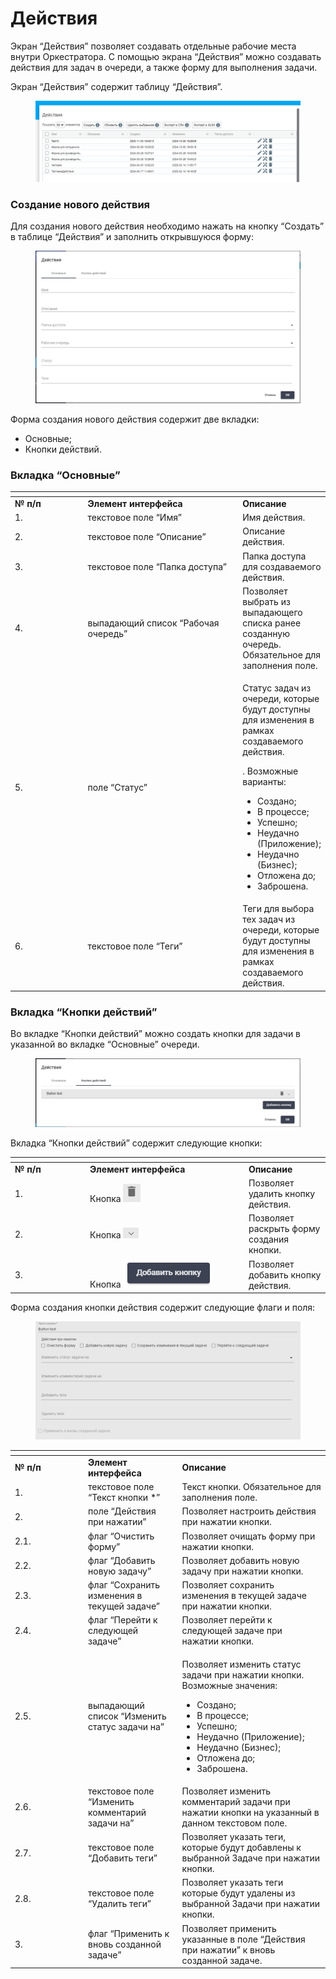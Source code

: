 # Действия

Экран “Действия” позволяет создавать отдельные рабочие места внутри Оркестратора. С помощью экрана “Действия” можно создавать действия для задач в очереди, а также форму для выполнения задачи.

Экран “Действия” содержит таблицу “Действия”.&#x20;

<figure><img src="../../../../.gitbook/assets/изображение (23).png" alt=""><figcaption></figcaption></figure>

### Создание нового действия

Для создания нового действия необходимо нажать на кнопку “Создать” в таблице “Действия” и заполнить открывшуюся форму:

<figure><img src="../../../../.gitbook/assets/изображение (24).png" alt=""><figcaption></figcaption></figure>

Форма создания нового действия содержит две вкладки:

* Основные;
* Кнопки действий.

### Вкладка “Основные”

<table data-header-hidden><thead><tr><th width="116"></th><th width="256"></th><th></th></tr></thead><tbody><tr><td><strong>№ п/п</strong></td><td><strong>Элемент интерфейса</strong></td><td><strong>Описание</strong> </td></tr><tr><td>1.</td><td>текстовое поле “Имя”</td><td>Имя действия. </td></tr><tr><td>2.</td><td>текстовое поле “Описание”</td><td>Описание действия.</td></tr><tr><td>3.</td><td>текстовое поле “Папка доступа”</td><td>Папка доступа для создаваемого действия.</td></tr><tr><td>4. </td><td>выпадающий список “Рабочая очередь”</td><td>Позволяет выбрать из выпадающего списка ранее созданную очередь. Обязательное для заполнения поле.</td></tr><tr><td>5.</td><td>поле “Статус”</td><td><p>Статус задач из очереди, которые будут доступны для изменения в рамках создаваемого действия. </p><p>. Возможные варианты:</p><ul><li>Создано;</li><li>В процессе;</li><li>Успешно;</li><li>Неудачно (Приложение);</li><li>Неудачно (Бизнес);</li><li>Отложена до;</li><li>Заброшена.</li></ul></td></tr><tr><td>6.</td><td>текстовое поле “Теги”</td><td>Теги для выбора тех задач из  очереди, которые будут доступны для изменения в рамках создаваемого действия. </td></tr></tbody></table>

### Вкладка “Кнопки действий”

Во вкладке “Кнопки действий” можно создать кнопки для задачи в указанной во вкладке “Основные” очереди.&#x20;

<figure><img src="../../../../.gitbook/assets/изображение (25).png" alt=""><figcaption></figcaption></figure>

Вкладка “Кнопки действий” содержит следующие кнопки:

<table data-header-hidden><thead><tr><th width="106"></th><th width="240"></th><th></th></tr></thead><tbody><tr><td><strong>№ п/п</strong></td><td><strong>Элемент интерфейса</strong></td><td><strong>Описание</strong> </td></tr><tr><td>1.</td><td>Кнопка <img src="../../../../.gitbook/assets/2025-03-17_17-00-41 (1).png" alt=""></td><td>Позволяет удалить кнопку действия.</td></tr><tr><td>2.</td><td>Кнопка <img src="../../../../.gitbook/assets/2025-03-17_17-23-00.png" alt=""></td><td>Позволяет раскрыть форму создания кнопки.</td></tr><tr><td>3.</td><td>Кнопка <img src="../../../../.gitbook/assets/изображение (7) (1).png" alt=""></td><td>Позволяет добавить кнопку действия.</td></tr></tbody></table>

Форма создания кнопки действия содержит следующие флаги и поля:

<figure><img src="../../../../.gitbook/assets/изображение (8) (1).png" alt=""><figcaption></figcaption></figure>

<table data-header-hidden><thead><tr><th width="103"></th><th></th><th></th></tr></thead><tbody><tr><td><strong>№ п/п</strong></td><td><strong>Элемент интерфейса</strong></td><td><strong>Описание</strong> </td></tr><tr><td>1.</td><td>текстовое поле “Текст кнопки *”</td><td>Текст кнопки. Обязательное для заполнения поле.</td></tr><tr><td>2.</td><td>поле “Действия при нажатии”</td><td>Позволяет настроить действия при нажатии кнопки.</td></tr><tr><td>2.1.</td><td>флаг “Очистить форму”</td><td>Позволяет очищать форму при нажатии кнопки.</td></tr><tr><td>2.2.</td><td>флаг “Добавить новую задачу”</td><td>Позволяет добавить новую задачу при нажатии кнопки.</td></tr><tr><td>2.3.</td><td>флаг “Сохранить изменения в текущей задаче”</td><td>Позволяет сохранить изменения в текущей задаче при нажатии кнопки.</td></tr><tr><td>2.4.</td><td>флаг “Перейти к следующей задаче”</td><td>Позволяет перейти к следующей задаче при нажатии кнопки.</td></tr><tr><td>2.5.</td><td>выпадающий список “Изменить статус задачи на”</td><td><p>Позволяет изменить статус задачи при нажатии кнопки. Возможные значения:</p><ul><li>Создано;</li><li>В процессе;</li><li>Успешно;</li><li>Неудачно (Приложение);</li><li>Неудачно (Бизнес);</li><li>Отложена до;</li><li>Заброшена.</li></ul></td></tr><tr><td>2.6.</td><td>текстовое поле “Изменить комментарий задачи на”</td><td>Позволяет изменить комментарий задачи при нажатии кнопки на указанный в данном текстовом поле. </td></tr><tr><td>2.7.</td><td>текстовое поле “Добавить теги”</td><td>Позволяет указать теги, которые будут  добавлены к выбранной Задаче при нажатии кнопки.</td></tr><tr><td>2.8.</td><td>текстовое поле “Удалить теги”</td><td>Позволяет указать  теги  которые будут удалены из выбранной Задачи при нажатии кнопки.</td></tr><tr><td>3.</td><td>флаг “Применить к вновь созданной задаче”</td><td>Позволяет применить указанные в поле “Действия при нажатии” к вновь созданной задаче. </td></tr></tbody></table>
